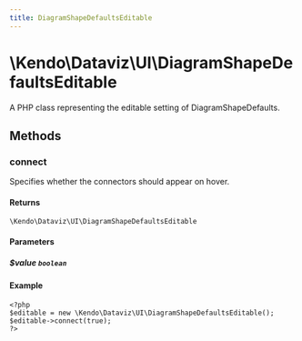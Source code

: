 ```yaml
---
title: DiagramShapeDefaultsEditable
---
```


# \Kendo\Dataviz\UI\DiagramShapeDefaultsEditable

A PHP class representing the editable setting of DiagramShapeDefaults.


## Methods

### connect
Specifies whether the connectors should appear on hover.

#### Returns
`\Kendo\Dataviz\UI\DiagramShapeDefaultsEditable`

#### Parameters

##### $value `boolean`



#### Example 
    <?php
    $editable = new \Kendo\Dataviz\UI\DiagramShapeDefaultsEditable();
    $editable->connect(true);
    ?>

